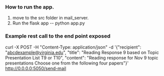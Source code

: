 ### How to run the app. 

1. move to the src folder in mail_server. 
2. Run the flask app -- python app.py


### Example rest call to the end point exposed
curl -X POST -H "Content-Type: application/json" -d '{"recipient": "abcdexample@virginia.edu", "title": "Reading Response 9 based on Topic Presentation List T9 or T10", "content": "Reading response for Nov 9 topic presentations Choose one from the following four papers"}' http://0.0.0.0:5050/send-mail

